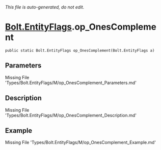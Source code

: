*This file is auto-generated, do not edit.*

# [Bolt.EntityFlags](Types/Bolt.EntityFlags.md).op_OnesComplement
`public static Bolt.EntityFlags op_OnesComplement(Bolt.EntityFlags a)`
## Parameters
Missing File 'Types/Bolt.EntityFlags/M/op_OnesComplement_Parameters.md'
## Description
Missing File 'Types/Bolt.EntityFlags/M/op_OnesComplement_Description.md'
## Example
Missing File 'Types/Bolt.EntityFlags/M/op_OnesComplement_Example.md'
